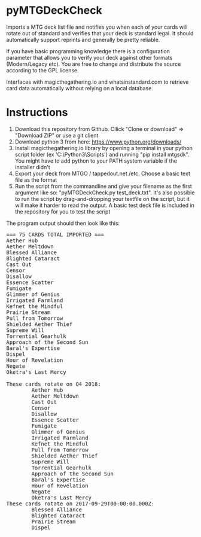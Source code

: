 # pyMTGDeckCheck
Imports a MTG deck list file and notifies you when each of your cards will rotate out of standard and verifies that your deck is standard legal. It should automatically support reprints and generally be pretty reliable.

If you have basic programming knowledge there is a configuration parameter that allows you to verify your deck against other formats (Modern/Legacy etc). You are free to change and distribute the source according to the GPL license.

Interfaces with magicthegathering.io and whatsinstandard.com to retrieve card data automatically without relying on a local database.

# Instructions #
1. Download this repository from Github. Cllick "Clone or download" => "Download ZIP" or use a git client
2. Download python 3 from here: https://www.python.org/downloads/
3. Install magicthegathering.io library by opening a terminal in your python script folder (ex 'C:\Python3\Scripts') and running "pip install mtgsdk". You might have to add python to your PATH system variable if the installer didn't
4. Export your deck from MTGO / tappedout.net /etc. Choose a basic text file as the format
5. Run the script from the commandline and give your filename as the first argument like so: "pyMTGDeckCheck.py test_deck.txt". It's also possible to run the script by drag-and-dropping your textfile on the script, but it will make it harder to read the output. A basic test deck file is included in the repository for you to test the script

The program output should then look like this:

<pre>
=== 75 CARDS TOTAL IMPORTED ===
Aether Hub
Aether Meltdown
Blessed Alliance
Blighted Cataract
Cast Out
Censor
Disallow
Essence Scatter
Fumigate
Glimmer of Genius
Irrigated Farmland
Kefnet the Mindful
Prairie Stream
Pull from Tomorrow
Shielded Aether Thief
Supreme Will
Torrential Gearhulk
Approach of the Second Sun
Baral's Expertise
Dispel
Hour of Revelation
Negate
Oketra's Last Mercy

These cards rotate on Q4 2018:
        Aether Hub
        Aether Meltdown
        Cast Out
        Censor
        Disallow
        Essence Scatter
        Fumigate
        Glimmer of Genius
        Irrigated Farmland
        Kefnet the Mindful
        Pull from Tomorrow
        Shielded Aether Thief
        Supreme Will
        Torrential Gearhulk
        Approach of the Second Sun
        Baral's Expertise
        Hour of Revelation
        Negate
        Oketra's Last Mercy
These cards rotate on 2017-09-29T00:00:00.000Z:
        Blessed Alliance
        Blighted Cataract
        Prairie Stream
        Dispel
</pre>
